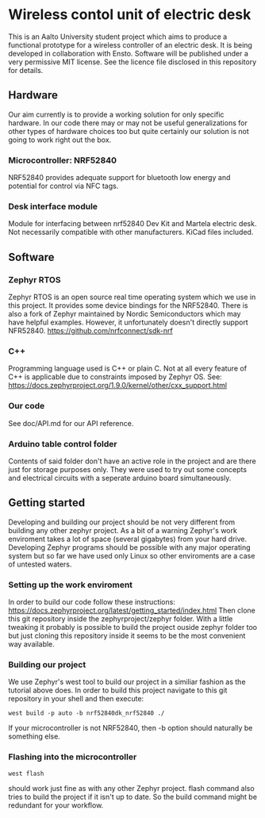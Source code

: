 # Wireless contol unit of electric desk
This is an Aalto University student project which aims to produce a functional prototype for a wireless controller of an electric desk. It is being developed
in collaboration with Ensto. Software will be published under a very permissive MIT license. See the licence file disclosed in this repository for details.
## Hardware
Our aim currently is to provide a working solution for only specific hardware. In our code there may or may not be useful generalizations for other types of
hardware choices too but quite certainly our solution is not going to work right out the box.
### Microcontroller: NRF52840
NRF52840 provides adequate support for bluetooth low energy and potential for control via NFC tags.
### Desk interface module
Module for interfacing between nrf52840 Dev Kit and Martela electric desk. Not necessarily compatible with other manufacturers. KiCad files included.
## Software

### Zephyr RTOS
Zephyr RTOS is an open source real time operating system which we use in this project. It provides some device bindings for the NRF52840.
There is also a fork of Zephyr maintained by Nordic Semiconductors which may have helpful examples. However, it unfortunately doesn't directly support NFR52840. 
https://github.com/nrfconnect/sdk-nrf
### C++
Programming language used is C++ or plain C. Not at all every feature of C++ is applicable due to constraints imposed by Zephyr OS.
See: https://docs.zephyrproject.org/1.9.0/kernel/other/cxx_support.html
### Our code
See doc/API.md for our API reference.
### Arduino table control folder
Contents of said folder don't have an active role in the project and are there just for storage purposes only. They were used to try out some concepts and
electrical circuits with a seperate arduino board simultaneously.
## Getting started
Developing and building our project should be not very different from building any other zephyr project. As a bit of a warning Zephyr's work enviroment
takes a lot of space (several gigabytes) from your hard drive.
Developing Zephyr programs should be possible with any major operating system but so far we have used only Linux so other enviroments are a case of untested waters.
### Setting up the work enviroment
In order to build our code follow these instructions:
https://docs.zephyrproject.org/latest/getting_started/index.html
Then clone this git repository inside the zephyrproject/zephyr folder. With a little tweaking it probably is possible to build the project ouside zephyr folder
too but just cloning this repository inside it seems to be the most convenient way available.
### Building our project
We use Zephyr's west tool to build our project in a similiar fashion as the tutorial above does. In order to build this project navigate to this
git repository in your shell and then execute:
```
west build -p auto -b nrf52840dk_nrf52840 ./
```

If your microcontroller is not NRF52840, then -b option should naturally be something else.
### Flashing into the microcontroller
```
west flash
```
should work just fine as with any other Zephyr project. flash command also tries to build the project if it isn't up to date. So the build command might be redundant for your workflow.
